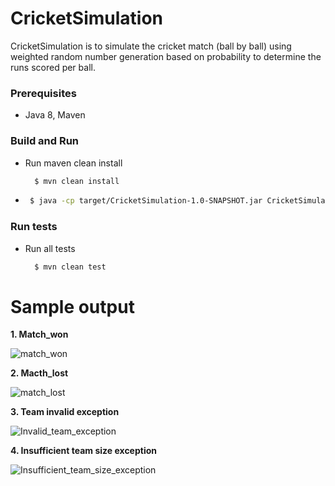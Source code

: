 # CricketSimulation
CricketSimulation is to simulate the cricket match (ball by ball) using weighted random number generation based on probability to determine the runs scored per ball.

### Prerequisites
- Java 8, Maven


### Build and Run

- Run maven clean install
  ```sh
    $ mvn clean install
    ```
-  ```sh
    $ java -cp target/CricketSimulation-1.0-SNAPSHOT.jar CricketSimulationMain
   ```
### Run tests
- Run all tests
  ```sh
    $ mvn clean test
    ```

# Sample output

**1. Match_won**

![match_won](https://user-images.githubusercontent.com/43573534/64066269-205fe800-cc35-11e9-9ff2-b1bc4594e1c5.png)

**2. Macth_lost**

![match_lost](https://user-images.githubusercontent.com/43573534/64066411-d546d480-cc36-11e9-941e-b1d2a580a183.png)

**3. Team invalid exception**

![Invalid_team_exception](https://user-images.githubusercontent.com/43573534/64066502-2d320b00-cc38-11e9-8f33-fd72f42b75c8.png)

**4. Insufficient team size exception**

![Insufficient_team_size_exception](https://user-images.githubusercontent.com/43573534/64066497-23a8a300-cc38-11e9-94bb-9bfed285ffb1.png)

